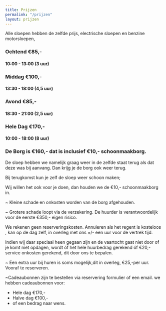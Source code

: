 ```yaml
---
title: Prijzen
permalink: "/prijzen"
layout: prijzen
---
```


Alle sloepen hebben de zelfde prijs, electrische sloepen en benzine motorsloepen,

### Ochtend €85,- 

#### 10:00 - 13:00 (3 uur)

### Middag €100,-

#### 13:30 - 18:00 (4,5 uur)

###  Avond €85,-

#### 18:30 - 21:00 (2,5 uur)

### Hele Dag €170,-

#### 10:00 - 18:00 (8 uur) 




### De Borg is €160,-  dat is inclusief €10,- schoonmaakborg.

De sloep hebben we namelijk graag weer in de zelfde staat terug als dat deze was bij aanvang. Dan krijg je de borg ook weer terug.

Bij terugkomst kun je zelf de sloep weer schoon maken;

Wij willen het ook  voor je doen, dan houden we de €10,- schoonmaakborg in.

~ Kleine schade en onkosten worden van de borg afgehouden.

~ Grotere schade loopt via de verzekering.
De huurder is verantwoordelijk voor de eerste €350,- eigen risico.

We rekenen geen reserveringskosten. 
Annuleren als het regent is kosteloos , kan op de dag zelf, in overleg met ons =/- een uur voor de vertrek tijd. 

Indien wij daar speciaal heen gegaan zijn en de vaartocht gaat niet door of je komt niet opdagen, wordt óf het hele huurbedrag  gerekend óf €20,- service onkosten gerekend, dit door ons te bepalen.

~ Een extra uur bij huren is soms mogelijk,dit in overleg, €25,-per uur.  Vooraf te reserveren.

~Cadeaubonnen zijn te bestellen via reservering formulier of een email.
we hebben cadeaubonnen voor:
- Hele dag €170,-
- Halve dag €100,-
- of een bedrag naar wens.


